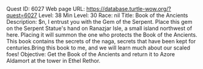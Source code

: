 Quest ID: 6027
Web page URL: https://database.turtle-wow.org/?quest=6027
Level: 38
Min Level: 30
Race: nil
Title: Book of the Ancients
Description: $n, I entrust you with the Gem of the Serpent. Place this gem on the Serpent Statue's hand on Ranazjar Isle, a small island northwest of here. Placing it will summon the one who protects the Book of the Ancients. This book contains the secrets of the naga, secrets that have been kept for centuries.Bring this book to me, and we will learn much about our scaled foes!
Objective: Get the Book of the Ancients and return it to Azore Aldamort at the tower in Ethel Rethor.
